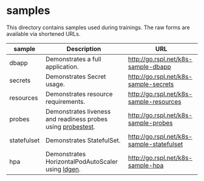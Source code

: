 # samples

This directory contains samples used during trainings. The raw forms are available via shortened URLs.

|sample|Description|URL|
|---|---|---|
|dbapp|Demonstrates a full application.|http://go.rspl.net/k8s-sample-dbapp|
|secrets|Demonstrates Secret usage.|http://go.rspl.net/k8s-sample-secrets|
|resources|Demonstrates resource requirements.|http://go.rspl.net/k8s-sample-resources|
|probes|Demonstrates liveness and readiness probes using [probestest](https://github.com/rajch/ttws).|http://go.rspl.net/k8s-sample-probes|
|statefulset|Demonstrates StatefulSet.|http://go.rspl.net/k8s-sample-statefulset|
|hpa|Demonstrates HorizontalPodAutoScaler using [ldgen](https://github.com/rajch/ttws).|http://go.rspl.net/k8s-sample-hpa|
